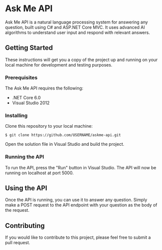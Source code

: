# Ask Me API

Ask Me API is a natural language processing system for answering any question, built using C# and ASP.NET Core MVC. It uses advanced AI algorithms to understand user input and respond with relevant answers.

## Getting Started

These instructions will get you a copy of the project up and running on your local machine for development and testing purposes.

### Prerequisites

The Ask Me API requires the following:

* .NET Core 6.0
* Visual Studio 2012

### Installing

Clone this repository to your local machine:

```
$ git clone https://github.com/USERNAME/askme-api.git
```

Open the solution file in Visual Studio and build the project.

### Running the API

To run the API, press the "Run" button in Visual Studio. The API will now be running on localhost at port 5000.

## Using the API

Once the API is running, you can use it to answer any question. Simply make a POST request to the API endpoint with your question as the body of the request.

## Contributing

If you would like to contribute to this project, please feel free to submit a pull request.

